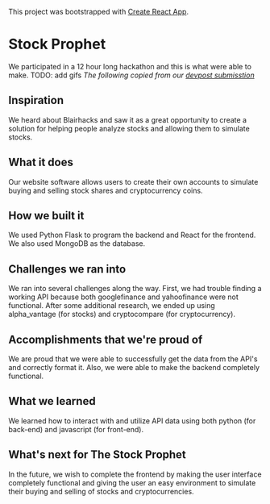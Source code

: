 This project was bootstrapped with [Create React App](https://github.com/facebook/create-react-app).

# Stock Prophet

We participated in a 12 hour long hackathon and this is what were able to make.
TODO: add gifs
*The following copied from our [devpost submisstion](https://devpost.com/software/the-stock-prophet)* 

## Inspiration
We heard about Blairhacks and saw it as a great opportunity to create a solution for helping people analyze stocks and allowing them to simulate stocks.

## What it does
Our website software allows users to create their own accounts to simulate buying and selling stock shares and cryptocurrency coins.

## How we built it
We used Python Flask to program the backend and React for the frontend. We also used MongoDB as the database.

## Challenges we ran into
We ran into several challenges along the way. First, we had trouble finding a working API because both googlefinance and yahoofinance were not functional. After some additional research, we ended up using alpha_vantage (for stocks) and cryptocompare (for cryptocurrency).

## Accomplishments that we're proud of
We are proud that we were able to successfully get the data from the API's and correctly format it. Also, we were able to make the backend completely functional.

## What we learned
We learned how to interact with and utilize API data using both python (for back-end) and javascript (for front-end).

## What's next for The Stock Prophet
In the future, we wish to complete the frontend by making the user interface completely functional and giving the user an easy environment to simulate their buying and selling of stocks and cryptocurrencies.
